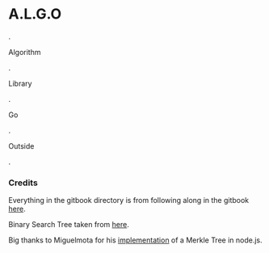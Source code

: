 # A.L.G.O

.

Algorithm 

.

Library

.

Go 

.

Outside

.

### Credits

Everything in the gitbook directory is from following along in the gitbook [here](https://basarat.gitbooks.io/algorithms/content/docs/datastructures/stack.html).

Binary Search Tree taken from [here](https://github.com/basarat/typescript-collections).

Big thanks to Miguelmota for his [implementation](https://github.com/miguelmota/merkle-tree) of a Merkle Tree in node.js.